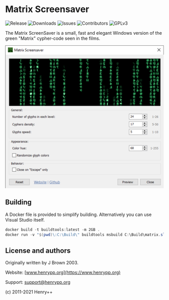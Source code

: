 # Matrix Screensaver

![Release](https://img.shields.io/github/v/release/thumperward/matrix)
![Downloads](https://img.shields.io/github/downloads/thumperward/matrix/latest/total)
![Issues](https://img.shields.io/github/issues/thumperward/matrix)
![Contributors](https://img.shields.io/github/contributors/thumperward/matrix)
![GPLv3](https://img.shields.io/github/license/thumperward/matrix)

The Matrix ScreenSaver is a small, fast and elegant Windows version of the
green "Matrix" cypher-code seen in the films.

![Screenshot](assets/matrix.png)

## Building

A Docker file is provided to simplify building. Alternatively you can use
Visual Studio itself.

```powershell
docker build -t buildtools:latest -m 2GB .
docker run -v "$(pwd)\:C:\Build\" buildtools msbuild C:\Build\matrix.sln /property:Configuration=Release
```

## License and authors

Originally written by J Brown 2003.

Website: [www.henrypp.org](https://www.henrypp.org)

Support: support@henrypp.org

(c) 2011-2021 Henry++
